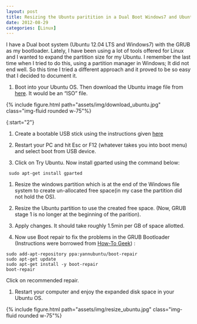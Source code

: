 ```yaml
---
layout: post
title: Resizing the Ubuntu paritition in a Dual Boot Windows7 and Ubuntu 12.04 system
date: 2012-08-29
categories: [Linux]
---
```

I have a Dual boot system (Ubuntu 12.04 LTS and Windows7) with the GRUB as my bootloader. Lately, I have been using a lot of tools offered for Linux and I wanted to expand the partition size for my Ubuntu. I remember the last time when I tried to do this, using a partition manager in Windows; It did not end well. So this time I tried a different approach and it proved to be so easy that I decided to document it.

1. Boot into your Ubuntu OS. Then download the Ubuntu image file from [here](http://www.ubuntu.com/download/desktop). It would be an “ISO” file.
  <div class="text-center">
  {% include figure.html path="assets/img/download_ubuntu.jpg" class="img-fluid rounded w-75"%}
  </div>

{:start="2"}
1. Create a bootable USB stick using the instructions given [here](http://www.ubuntu.com/download/help/create-a-usb-stick-on-ubuntu)

1. Restart your PC and hit Esc or F12 (whatever takes you into boot menu) and select boot from USB device.

1. Click on Try Ubuntu. Now install gparted using the command below:
```shell
 sudo apt-get install gparted
```

1. Resize the windows partition which is at the end of the Windows file system to create un-allocated free space(in my case the partition did not hold the OS).

1. Resize the Ubuntu partition to use the created free space. (Now, GRUB stage 1 is no longer at the beginning of the parition).

1. Apply changes. It should take roughly 1.5min per GB of space allotted.

1. Now use Boot repair to fix the problems in the GRUB Bootloader (Instructions were borrowed from [How-To Geek](http://www.howtogeek.com/114884/how-to-repair-grub2-when-ubuntu-wont-boot/)) :
```shell
sudo add-apt-repository ppa:yannubuntu/boot-repair
sudo apt-get update
sudo apt-get install -y boot-repair
boot-repair
```
Click on recommended repair.

1. Restart your computer and enjoy the expanded disk space in your Ubuntu OS.
<div class="text-center">
{% include figure.html path="assets/img/resize_ubuntu.jpg" class="img-fluid rounded w-75"%}
</div>
